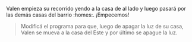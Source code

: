 <gs-attire attire-url="https://raw.githubusercontent.com/MumukiProject/mumuki-guia-gobstones-merlo/master/assets/attires/config_1571863823573.json"></gs-attire>

<gs-toolbox toolbox-url="https://raw.githubusercontent.com/MumukiProject/mumuki-guia-gobstones-merlo/master/assets/toolbox_1571863932490.xml"></gs-toolbox>

Valen empieza su recorrido yendo a la casa de al lado y luego pasará por las demás casas del barrio :homes:. ¡Empecemos!

> Modificá el programa para que, luego de apagar la luz de su casa, Valen se mueva a la casa del Este y por último se apague la luz.
